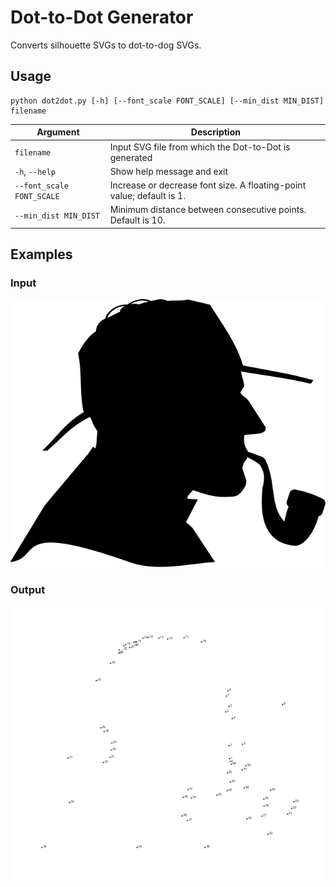 # Dot-to-Dot Generator

Converts silhouette SVGs to dot-to-dog SVGs.

## Usage

```commandline
python dot2dot.py [-h] [--font_scale FONT_SCALE] [--min_dist MIN_DIST] filename
```

| Argument                  | Description                                           |
|---------------------------|-------------------------------------------------------|
| `filename`                | Input SVG file from which the Dot-to-Dot is generated |
| `-h`, `--help`            | Show help message and exit |
| `--font_scale FONT_SCALE` | Increase or decrease font size. A floating-point value; default is 1. |
| `--min_dist MIN_DIST`     | Minimum distance between consecutive points. Default is 10. |

## Examples

### Input

![Input svg](examples/sherlock.svg)

### Output

![Output svg](examples/sherlock_dot2dot.svg)
